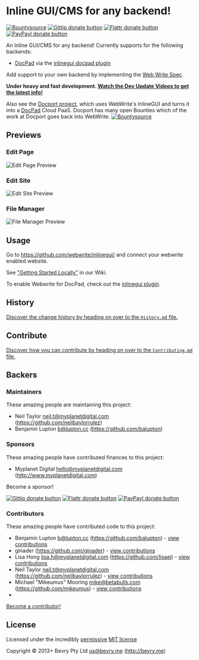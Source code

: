 # Inline GUI/CMS for any backend!

<!-- BADGES/ -->

[![Bountysource](https://api.bountysource.com/badge/tracker?tracker_id=230967)](https://www.bountysource.com/trackers/230967-webwrite-inlinegui?utm_source=230967&utm_medium=shield&utm_campaign=TRACKER_BADGE)
[![Gittip donate button](http://img.shields.io/gittip/bevry.png)](https://www.gittip.com/bevry/ "Donate weekly to this project using Gittip")
[![Flattr donate button](http://img.shields.io/flattr/donate.png?color=yellow)](http://flattr.com/thing/344188/balupton-on-Flattr "Donate monthly to this project using Flattr")
[![PayPayl donate button](http://img.shields.io/paypal/donate.png?color=yellow)](https://www.paypal.com/cgi-bin/webscr?cmd=_s-xclick&hosted_button_id=QB8GQPZAH84N6 "Donate once-off to this project using Paypal")

<!-- /BADGES -->


An Inline GUI/CMS for any backend! Currently supports for the following backends:

- [DocPad](http://docpad.org) via the [inlinegui docpad plugin](http://docpad.org/p/inlinegui)

Add support to your own backend by implementing the [Web Write Spec](https://github.com/webwrite/spec).

**Under heavy and fast development. [Watch the Dev Update Videos to get the latest info!](https://cloudup.com/cF6jns2vGKv)**

Also see the [Docport project](https://github.com/docport), which uses WebWrite's InlineGUI and turns it into a [DocPad](http://docpad.org) Cloud PaaS. Docport has many open Bounties which of the work at Docport goes back into WebWrite. 
[![Bountysource](https://api.bountysource.com/badge/tracker?tracker_id=1083298)](https://www.bountysource.com/trackers/1083298-docport-s-fork-of-webwrite-inlinegui?utm_source=1083298&utm_medium=shield&utm_campaign=TRACKER_BADGE)

## Previews

### Edit Page

![Edit Page Preview](https://raw.github.com/webwrite/inlinegui/0b02ffc96fccd4b1327a617ec3dc6a2dec326150/src/files/resources/images/edit-page.jpg)


### Edit Site

![Edit Site Preview](https://raw.github.com/webwrite/inlinegui/0b02ffc96fccd4b1327a617ec3dc6a2dec326150/src/files/resources/images/edit-site.jpg)

### File Manager

![File Manager Preview](https://raw.github.com/webwrite/inlinegui/0b02ffc96fccd4b1327a617ec3dc6a2dec326150/src/files/resources/images/file-manager.jpg)


## Usage

Go to https://github.com/webwrite/inlinegui/ and connect your webwrite enabled website.

See ["Getting Started Locally"](https://github.com/webwrite/inlinegui/wiki/Getting-Started-Locally) in our Wiki. 

To enable Webwrite for DocPad, check out the [inlinegui plugin](http://docpad.org/plugin/inlinegui).


<!-- HISTORY/ -->

## History
[Discover the change history by heading on over to the `History.md` file.](https://github.com/webwrite/inlinegui/blob/master/History.md#files)

<!-- /HISTORY -->


<!-- CONTRIBUTE/ -->

## Contribute

[Discover how you can contribute by heading on over to the `Contributing.md` file.](https://github.com/webwrite/inlinegui/blob/master/Contributing.md#files)

<!-- /CONTRIBUTE -->


<!-- BACKERS/ -->

## Backers

### Maintainers

These amazing people are maintaining this project:

- Neil Taylor <neil.t@myplanetdigital.com> (https://github.com/neilbaylorrulez)
- Benjamin Lupton <b@lupton.cc> (https://github.com/balupton)

### Sponsors

These amazing people have contributed finances to this project:

- Myplanet Digital <hello@myplanetdigital.com> (http://www.myplanetdigital.com)

Become a sponsor!

[![Gittip donate button](http://img.shields.io/gittip/bevry.png)](https://www.gittip.com/bevry/ "Donate weekly to this project using Gittip")
[![Flattr donate button](http://img.shields.io/flattr/donate.png?color=yellow)](http://flattr.com/thing/344188/balupton-on-Flattr "Donate monthly to this project using Flattr")
[![PayPayl donate button](http://img.shields.io/paypal/donate.png?color=yellow)](https://www.paypal.com/cgi-bin/webscr?cmd=_s-xclick&hosted_button_id=QB8GQPZAH84N6 "Donate once-off to this project using Paypal")

### Contributors

These amazing people have contributed code to this project:

- Benjamin Lupton <b@lupton.cc> (https://github.com/balupton) - [view contributions](https://github.com/webwrite/inlinegui/commits?author=balupton)
- ginader (https://github.com/ginader) - [view contributions](https://github.com/webwrite/inlinegui/commits?author=ginader)
- Lisa Hong <lisa.h@myplanetdigital.com> (https://github.com/lisaej) - [view contributions](https://github.com/webwrite/inlinegui/commits?author=lisaej)
- Neil Taylor <neil.t@myplanetdigital.com> (https://github.com/neilbaylorrulez) - [view contributions](https://github.com/webwrite/inlinegui/commits?author=neilbaylorrulez)
- Michael "Mikeumus" Mooring <mike@betabulls.com> (https://github.com/mikeumus) - [view contributions](https://github.com/webwrite/inlinegui/commits?author=mikeumus)
- 
[Become a contributor!](https://github.com/webwrite/inlinegui/blob/master/Contributing.md#files)

<!-- /BACKERS -->


<!-- LICENSE/ -->

## License

Licensed under the incredibly [permissive](http://en.wikipedia.org/wiki/Permissive_free_software_licence) [MIT license](https://github.com/webwrite/inlinegui/blob/master/LICENSE.md#readme)

Copyright &copy; 2013+ Bevry Pty Ltd <us@bevry.me> (http://bevry.me)

<!-- /LICENSE -->


